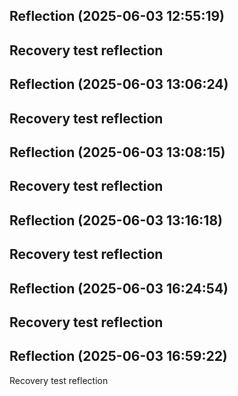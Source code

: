 

## Reflection (2025-06-03 12:55:19)

Recovery test reflection
---


## Reflection (2025-06-03 13:06:24)

Recovery test reflection
---


## Reflection (2025-06-03 13:08:15)

Recovery test reflection
---


## Reflection (2025-06-03 13:16:18)

Recovery test reflection
---


## Reflection (2025-06-03 16:24:54)

Recovery test reflection
---


## Reflection (2025-06-03 16:59:22)

Recovery test reflection
